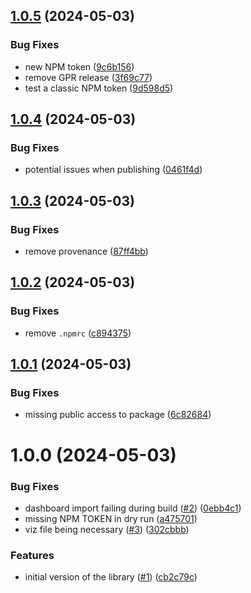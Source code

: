 ## [1.0.5](https://github.com/GonzaloHirsch/traffic-visualizer/compare/v1.0.4...v1.0.5) (2024-05-03)


### Bug Fixes

* new NPM token ([9c6b156](https://github.com/GonzaloHirsch/traffic-visualizer/commit/9c6b1569923173f60b9c6fb625937967d2641548))
* remove GPR release ([3f69c77](https://github.com/GonzaloHirsch/traffic-visualizer/commit/3f69c77d459692ec26a8d83c2af3bb2b90b8d25d))
* test a classic NPM token ([9d598d5](https://github.com/GonzaloHirsch/traffic-visualizer/commit/9d598d57f3867b33d3856529dcf0a863ede0175a))

## [1.0.4](https://github.com/GonzaloHirsch/traffic-visualizer/compare/v1.0.3...v1.0.4) (2024-05-03)


### Bug Fixes

* potential issues when publishing ([0461f4d](https://github.com/GonzaloHirsch/traffic-visualizer/commit/0461f4d9b4c5e96e542a4f14093d7ccb4f5ab906))

## [1.0.3](https://github.com/GonzaloHirsch/traffic-visualizer/compare/v1.0.2...v1.0.3) (2024-05-03)


### Bug Fixes

* remove provenance ([87ff4bb](https://github.com/GonzaloHirsch/traffic-visualizer/commit/87ff4bb1b531d77c039531b411d6a93334c49211))

## [1.0.2](https://github.com/GonzaloHirsch/traffic-visualizer/compare/v1.0.1...v1.0.2) (2024-05-03)


### Bug Fixes

* remove `.npmrc` ([c894375](https://github.com/GonzaloHirsch/traffic-visualizer/commit/c894375c15261842a8ab1cd11d1e3cbb76c2e3b5))

## [1.0.1](https://github.com/GonzaloHirsch/traffic-visualizer/compare/v1.0.0...v1.0.1) (2024-05-03)


### Bug Fixes

* missing public access to package ([6c82684](https://github.com/GonzaloHirsch/traffic-visualizer/commit/6c826840e9022bb4664b454d93f39300f884cdf1))

# 1.0.0 (2024-05-03)


### Bug Fixes

* dashboard import failing during build ([#2](https://github.com/GonzaloHirsch/traffic-visualizer/issues/2)) ([0ebb4c1](https://github.com/GonzaloHirsch/traffic-visualizer/commit/0ebb4c1b859880482e147ef8a1a406499a12e5db))
* missing NPM TOKEN in dry run ([a475701](https://github.com/GonzaloHirsch/traffic-visualizer/commit/a475701901b044e099f47003bdd86bc837de8bca))
* viz file being necessary ([#3](https://github.com/GonzaloHirsch/traffic-visualizer/issues/3)) ([302cbbb](https://github.com/GonzaloHirsch/traffic-visualizer/commit/302cbbb15fe4510f257aef0365bc4f170b488270))


### Features

* initial version of the library ([#1](https://github.com/GonzaloHirsch/traffic-visualizer/issues/1)) ([cb2c79c](https://github.com/GonzaloHirsch/traffic-visualizer/commit/cb2c79c32f6688a2b9d76abfb0880d610fead10d))
